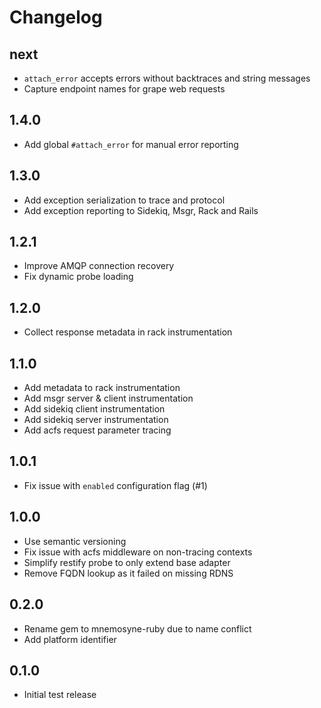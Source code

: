 # Changelog

## next

* `attach_error` accepts errors without backtraces and string messages
* Capture endpoint names for grape web requests

## 1.4.0

* Add global `#attach_error` for manual error reporting

## 1.3.0

* Add exception serialization to trace and protocol
* Add exception reporting to Sidekiq, Msgr, Rack and Rails

## 1.2.1

* Improve AMQP connection recovery
* Fix dynamic probe loading

## 1.2.0

* Collect response metadata in rack instrumentation

## 1.1.0

* Add metadata to rack instrumentation
* Add msgr server & client instrumentation
* Add sidekiq client instrumentation
* Add sidekiq server instrumentation
* Add acfs request parameter tracing

## 1.0.1

* Fix issue with `enabled` configuration flag (#1)

## 1.0.0

* Use semantic versioning
* Fix issue with acfs middleware on non-tracing contexts
* Simplify restify probe to only extend base adapter
* Remove FQDN lookup as it failed on missing RDNS

## 0.2.0

* Rename gem to mnemosyne-ruby due to name conflict
* Add platform identifier

## 0.1.0

* Initial test release
